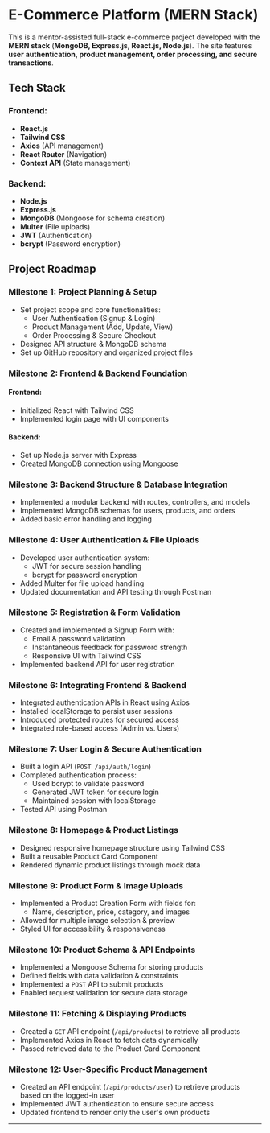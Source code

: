 # E-Commerce Platform (MERN Stack)

This is a mentor-assisted full-stack e-commerce project developed with the **MERN stack** (**MongoDB, Express.js, React.js, Node.js**). The site features **user authentication, product management, order processing, and secure transactions**.

## Tech Stack

### Frontend:
- **React.js**
- **Tailwind CSS**
- **Axios** (API management)
- **React Router** (Navigation)
- **Context API** (State management)

### Backend:
- **Node.js**
- **Express.js**
- **MongoDB** (Mongoose for schema creation)
- **Multer** (File uploads)
- **JWT** (Authentication)
- **bcrypt** (Password encryption)

## Project Roadmap

### Milestone 1: Project Planning & Setup
- Set project scope and core functionalities:
  - User Authentication (Signup & Login)
  - Product Management (Add, Update, View)
  - Order Processing & Secure Checkout
- Designed API structure & MongoDB schema
- Set up GitHub repository and organized project files

### Milestone 2: Frontend & Backend Foundation
#### Frontend:
- Initialized React with Tailwind CSS
- Implemented login page with UI components

#### Backend:
- Set up Node.js server with Express
- Created MongoDB connection using Mongoose

### Milestone 3: Backend Structure & Database Integration
- Implemented a modular backend with routes, controllers, and models
- Implemented MongoDB schemas for users, products, and orders
- Added basic error handling and logging

### Milestone 4: User Authentication & File Uploads
- Developed user authentication system:
  - JWT for secure session handling
  - bcrypt for password encryption
- Added Multer for file upload handling
- Updated documentation and API testing through Postman

### Milestone 5: Registration & Form Validation
- Created and implemented a Signup Form with:
  - Email & password validation
  - Instantaneous feedback for password strength
  - Responsive UI with Tailwind CSS
- Implemented backend API for user registration

### Milestone 6: Integrating Frontend & Backend
- Integrated authentication APIs in React using Axios
- Installed localStorage to persist user sessions
- Introduced protected routes for secured access
- Integrated role-based access (Admin vs. Users)

### Milestone 7: User Login & Secure Authentication
- Built a login API (`POST /api/auth/login`)
- Completed authentication process:
  - Used bcrypt to validate password
  - Generated JWT token for secure login
  - Maintained session with localStorage
- Tested API using Postman

### Milestone 8: Homepage & Product Listings
- Designed responsive homepage structure using Tailwind CSS
- Built a reusable Product Card Component
- Rendered dynamic product listings through mock data

### Milestone 9: Product Form & Image Uploads
- Implemented a Product Creation Form with fields for:
  - Name, description, price, category, and images
- Allowed for multiple image selection & preview
- Styled UI for accessibility & responsiveness

### Milestone 10: Product Schema & API Endpoints
- Implemented a Mongoose Schema for storing products
- Defined fields with data validation & constraints
- Implemented a `POST` API to submit products
- Enabled request validation for secure data storage

### Milestone 11: Fetching & Displaying Products
- Created a `GET` API endpoint (`/api/products`) to retrieve all products
- Implemented Axios in React to fetch data dynamically
- Passed retrieved data to the Product Card Component

### Milestone 12: User-Specific Product Management
- Created an API endpoint (`/api/products/user`) to retrieve products based on the logged-in user
- Implemented JWT authentication to ensure secure access
- Updated frontend to render only the user's own products

---
